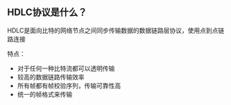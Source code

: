 ## HDLC协议是什么？

HDLC是面向比特的网络节点之间同步传输数据的数据链路层协议，使用点到点链路连接

特点：
- 对于任何一种比特流都可以透明传输
- 较高的数据链路传输效率
- 所有帧都有帧校验序列，传输可靠性高
- 统一的帧格式来传输
